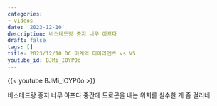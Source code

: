 ```yaml
---
categories:
- videos
date: '2023-12-10'
description: 비스테드랑 증지 너무 아프다
draft: false
tags: []
title: 2023/12/10 DC 미계역 티아라멘츠 vs VS
youtube_id: BJMi_IOYP0o
---
```



{{< youtube BJMi_IOYP0o >}}

비스테드랑 증지 너무 아프다
중간에 도로곤을 내는 위치를 실수한 게 좀 걸리네